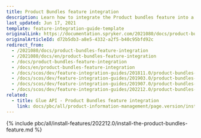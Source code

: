 ```yaml
---
title: Product Bundles feature integration
description: Learn how to integrate the Product bundles feature into a Spryker project.
last_updated: Jun 17, 2021
template: feature-integration-guide-template
originalLink: https://documentation.spryker.com/2021080/docs/product-bundles-feature-integration
originalArticleId: d72b5db3-a8e5-4332-a2f5-b40c95bfd92c
redirect_from:
  - /2021080/docs/product-bundles-feature-integration
  - /2021080/docs/en/product-bundles-feature-integration
  - /docs/product-bundles-feature-integration
  - /docs/en/product-bundles-feature-integration
  - /docs/scos/dev/feature-integration-guides/201811.0/product-bundles-feature-integration.html
  - /docs/scos/dev/feature-integration-guides/201903.0/product-bundles-feature-integration.html
  - /docs/scos/dev/feature-integration-guides/201907.0/product-bundles-feature-integration.html
  - /docs/scos/dev/feature-integration-guides/202212.0/product-bundles-feature-integration.html
related:
  - title: Glue API - Product Bundles feature integration
    link: docs/pbc/all/product-information-management/page.version/install-and-upgrade/install-glue-api/install-the-product-bundles-glue-api.html
---
```


{% include pbc/all/install-features/202212.0/install-the-product-bundles-feature.md %} <!-- To edit, see /_includes/pbc/all/install-features/202212.0/install-the-product-bundles-feature.md -->
